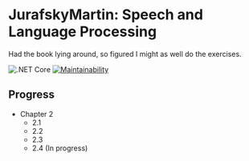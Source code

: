 # JurafskyMartin: Speech and Language Processing
Had the book lying around, so figured I might as well do the exercises.

![.NET Core](https://github.com/cronin101/JurafskyMartin/workflows/.NET%20Core/badge.svg)
[![Maintainability](https://api.codeclimate.com/v1/badges/cf36d1c30ded353a0676/maintainability)](https://codeclimate.com/github/cronin101/JurafskyMartin/maintainability)

## Progress
* Chapter 2
  * 2.1
  * 2.2
  * 2.3
  * 2.4 (In progress)
